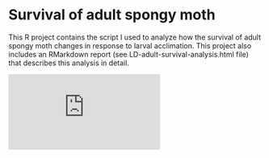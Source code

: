 # Survival of adult spongy moth
This R project contains the script I used to analyze how the survival of adult spongy moth changes in response to larval acclimation. This project also includes an RMarkdown report (see LD-adult-survival-analysis.html file) that describes this analysis in detail.


![fig_2.pdf](https://github.com/user-attachments/files/16734875/fig_2.pdf)

